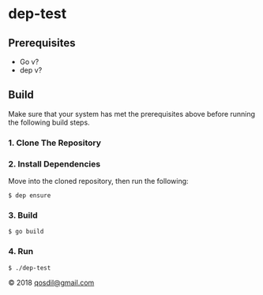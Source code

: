 # dep-test
## Prerequisites
* Go v?
* dep v?

## Build

Make sure that your system has met the prerequisites above before running the following build steps.

### 1. Clone The Repository
### 2. Install Dependencies

Move into the cloned repository, then run the following:

	$ dep ensure
	
### 3. Build
	$ go build
	
### 4. Run
	$ ./dep-test

&copy; 2018 [qosdil@gmail.com](mailto://qosdil@gmail.com)